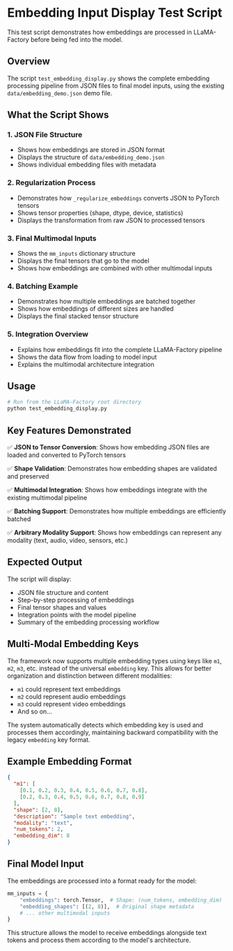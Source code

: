 # Embedding Input Display Test Script

This test script demonstrates how embeddings are processed in LLaMA-Factory before being fed into the model.

## Overview

The script `test_embedding_display.py` shows the complete embedding processing pipeline from JSON files to final model inputs, using the existing `data/embedding_demo.json` demo file.

## What the Script Shows

### 1. JSON File Structure
- Shows how embeddings are stored in JSON format
- Displays the structure of `data/embedding_demo.json` 
- Shows individual embedding files with metadata

### 2. Regularization Process
- Demonstrates how `_regularize_embeddings` converts JSON to PyTorch tensors
- Shows tensor properties (shape, dtype, device, statistics)
- Displays the transformation from raw JSON to processed tensors

### 3. Final Multimodal Inputs
- Shows the `mm_inputs` dictionary structure
- Displays the final tensors that go to the model
- Shows how embeddings are combined with other multimodal inputs

### 4. Batching Example
- Demonstrates how multiple embeddings are batched together
- Shows how embeddings of different sizes are handled
- Displays the final stacked tensor structure

### 5. Integration Overview
- Explains how embeddings fit into the complete LLaMA-Factory pipeline
- Shows the data flow from loading to model input
- Explains the multimodal architecture integration

## Usage

```bash
# Run from the LLaMA-Factory root directory
python test_embedding_display.py
```

## Key Features Demonstrated

✅ **JSON to Tensor Conversion**: Shows how embedding JSON files are loaded and converted to PyTorch tensors

✅ **Shape Validation**: Demonstrates how embedding shapes are validated and preserved

✅ **Multimodal Integration**: Shows how embeddings integrate with the existing multimodal pipeline

✅ **Batching Support**: Demonstrates how multiple embeddings are efficiently batched

✅ **Arbitrary Modality Support**: Shows how embeddings can represent any modality (text, audio, video, sensors, etc.)

## Expected Output

The script will display:
- JSON file structure and content
- Step-by-step processing of embeddings
- Final tensor shapes and values
- Integration points with the model pipeline
- Summary of the embedding processing workflow

## Multi-Modal Embedding Keys

The framework now supports multiple embedding types using keys like `m1`, `m2`, `m3`, etc. instead of the universal `embedding` key. This allows for better organization and distinction between different modalities:

- `m1` could represent text embeddings
- `m2` could represent audio embeddings  
- `m3` could represent video embeddings
- And so on...

The system automatically detects which embedding key is used and processes them accordingly, maintaining backward compatibility with the legacy `embedding` key format.

## Example Embedding Format

```json
{
  "m1": [
    [0.1, 0.2, 0.3, 0.4, 0.5, 0.6, 0.7, 0.8],
    [0.2, 0.3, 0.4, 0.5, 0.6, 0.7, 0.8, 0.9]
  ],
  "shape": [2, 8],
  "description": "Sample text embedding",
  "modality": "text",
  "num_tokens": 2,
  "embedding_dim": 8
}
```

## Final Model Input

The embeddings are processed into a format ready for the model:

```python
mm_inputs = {
    "embeddings": torch.Tensor,  # Shape: (num_tokens, embedding_dim)
    "embedding_shapes": [(2, 8)],  # Original shape metadata
    # ... other multimodal inputs
}
```

This structure allows the model to receive embeddings alongside text tokens and process them according to the model's architecture. 